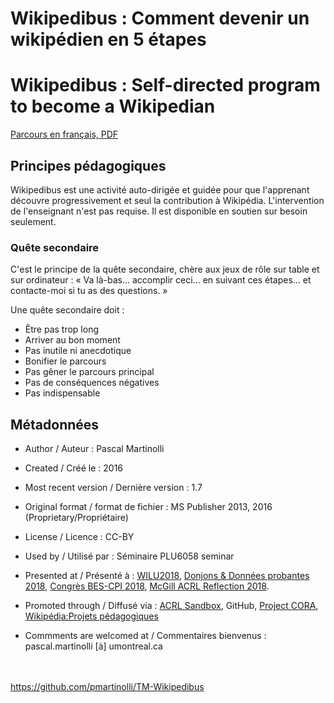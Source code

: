 # Wikipedibus : Comment devenir un wikipédien en 5 étapes
# Wikipedibus : Self-directed program to become a Wikipedian

[Parcours en français, PDF](https://github.com/pmartinolli/TM-Wikipedibus/blob/master/files/wikipedibus-v1.7.fr.pdf)

## Principes pédagogiques

Wikipedibus est une activité auto-dirigée et guidée pour que l'apprenant découvre progressivement et seul la contribution à Wikipédia. L'intervention de l'enseignant n'est pas requise. Il est disponible en soutien sur besoin seulement. 

### Quête secondaire

C'est le principe de la quête secondaire, chère aux jeux de rôle sur table et sur ordinateur : « Va là-bas... accomplir ceci... en suivant ces étapes... et contacte-moi si tu as des questions. »

Une quête secondaire doit :

- Être pas trop long
- Arriver au bon moment
- Pas inutile ni anecdotique
- Bonifier le parcours
- Pas gêner le parcours principal
- Pas de conséquences négatives
- Pas indispensable


## Métadonnées

* Author / Auteur : Pascal Martinolli

* Created / Créé le : 2016

* Most recent version / Dernière version : 1.7

* Original format / format de fichier : MS Publisher 2013, 2016 (Proprietary/Propriétaire)

* License / Licence : CC-BY

* Used by / Utilisé par  : Séminaire PLU6058 seminar

* Presented at / Présenté à : [WILU2018](http://hdl.handle.net/1866/20641), [Donjons & Données probantes 2018](http://hdl.handle.net/1866/21088), [Congrès BES-CPI 2018]( http://hdl.handle.net/1866/21087), [McGill ACRL Reflection 2018](https://zotrpg.blogspot.com/2018/11/trpg-elements-to-enhance-student.html).

* Promoted through / Diffusé via : [ACRL Sandbox](http://sandbox.acrl.org/users/pascalou), GitHub, [Project CORA](https://www.projectcora.org/users/pascalmartinolliumontrealca), [Wikipédia:Projets pédagogiques](https://fr.wikipedia.org/wiki/Wikipédia:Projets_pédagogiques/Université_de_Montréal/Bib_UdeM)

* Commments are welcomed at / Commentaires bienvenus : pascal.martinolli [à] umontreal.ca


\
\
https://github.com/pmartinolli/TM-Wikipedibus
